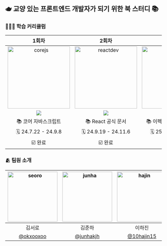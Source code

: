 ## 🫖 교양 있는 프론트엔드 개발자가 되기 위한 북 스터디 📚

### 🏃🏻‍♀️ 학습 커리큘럼
  
|1회차|2회차|3회차|
|:---:|:---:|:---:|
|<img width="200" alt="corejs" src="https://github.com/user-attachments/assets/5f197feb-196f-4972-97c8-9db44d07b596" />|<img width="200" alt="reactdev" src="https://github.com/user-attachments/assets/ecddf8ce-1bb6-47a1-bcb8-663b05c91b60" />|<img width='200' src='https://github.com/user-attachments/assets/2d3da055-1889-4509-b70d-78d3f7482ea5' />|
|<img src="https://img.shields.io/badge/javascript-F7DF1E?style=flat-square&logo=javascript&logoColor=black">|<img src="https://img.shields.io/badge/react-61DAFB?style=flat-square&logo=react&logoColor=black">|<img src="https://img.shields.io/badge/typescript-3178C6?style=flat-square&logo=typescript&logoColor=white">|
|📚 코어 자바스크립트|📚 React 공식 문서|📚 이펙티브 타입스크립트|
|🗓️ 24.7.22 - 24.9.8|🗓️ 24.9.19 - 24.11.6|🗓️ 25.1.8 - 25.3.17|
|☑️ 완료|☑️ 완료|진행 중 . . .|

### 🫂 팀원 소개
|<img width="160" alt="seoro" src="https://github.com/user-attachments/assets/57506561-968a-411d-9a20-a03b0bd5c404">|<img width="160" alt="junha" src="https://github.com/user-attachments/assets/eda5fd47-cac4-4164-b893-9d5a7cbcc6ff">|<img width="160" alt="hajin" src="https://github.com/user-attachments/assets/7a8c1379-8ca2-42d0-938a-144ba0aa7d2c">|
|:---:|:---:|:---:|
|김서로|김준하|이하진|
|[@okxooxoo](https://github.com/okxooxoo)|[@junhakjh](https://github.com/junhakjh)|[@10hajin15](https://github.com/10hajin15)|
